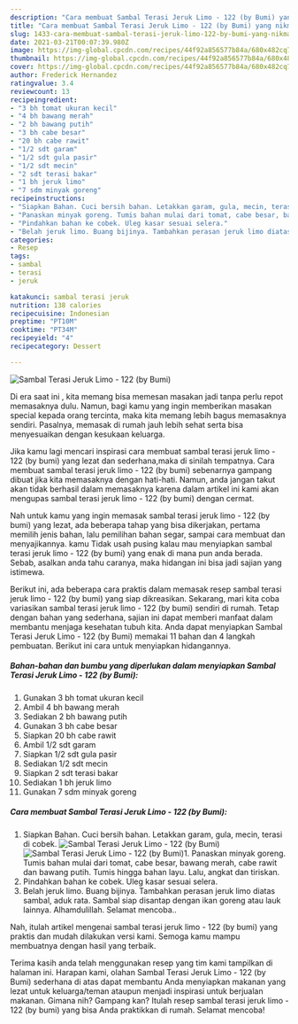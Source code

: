 ```yaml
---
description: "Cara membuat Sambal Terasi Jeruk Limo - 122 (by Bumi) yang nikmat dan Mudah Dibuat"
title: "Cara membuat Sambal Terasi Jeruk Limo - 122 (by Bumi) yang nikmat dan Mudah Dibuat"
slug: 1433-cara-membuat-sambal-terasi-jeruk-limo-122-by-bumi-yang-nikmat-dan-mudah-dibuat
date: 2021-03-21T00:07:39.980Z
image: https://img-global.cpcdn.com/recipes/44f92a856577b84a/680x482cq70/sambal-terasi-jeruk-limo-122-by-bumi-foto-resep-utama.jpg
thumbnail: https://img-global.cpcdn.com/recipes/44f92a856577b84a/680x482cq70/sambal-terasi-jeruk-limo-122-by-bumi-foto-resep-utama.jpg
cover: https://img-global.cpcdn.com/recipes/44f92a856577b84a/680x482cq70/sambal-terasi-jeruk-limo-122-by-bumi-foto-resep-utama.jpg
author: Frederick Hernandez
ratingvalue: 3.4
reviewcount: 13
recipeingredient:
- "3 bh tomat ukuran kecil"
- "4 bh bawang merah"
- "2 bh bawang putih"
- "3 bh cabe besar"
- "20 bh cabe rawit"
- "1/2 sdt garam"
- "1/2 sdt gula pasir"
- "1/2 sdt mecin"
- "2 sdt terasi bakar"
- "1 bh jeruk limo"
- "7 sdm minyak goreng"
recipeinstructions:
- "Siapkan Bahan. Cuci bersih bahan. Letakkan garam, gula, mecin, terasi di cobek."
- "Panaskan minyak goreng. Tumis bahan mulai dari tomat, cabe besar, bawang merah, cabe rawit dan bawang putih. Tumis hingga bahan layu. Lalu, angkat dan tiriskan."
- "Pindahkan bahan ke cobek. Uleg kasar sesuai selera."
- "Belah jeruk limo. Buang bijinya. Tambahkan perasan jeruk limo diatas sambal, aduk rata. Sambal siap disantap dengan ikan goreng atau lauk lainnya. Alhamdulillah. Selamat mencoba.."
categories:
- Resep
tags:
- sambal
- terasi
- jeruk

katakunci: sambal terasi jeruk 
nutrition: 138 calories
recipecuisine: Indonesian
preptime: "PT10M"
cooktime: "PT34M"
recipeyield: "4"
recipecategory: Dessert

---
```



![Sambal Terasi Jeruk Limo - 122 (by Bumi)](https://img-global.cpcdn.com/recipes/44f92a856577b84a/680x482cq70/sambal-terasi-jeruk-limo-122-by-bumi-foto-resep-utama.jpg)

Di era  saat ini , kita memang bisa memesan masakan jadi tanpa perlu repot memasaknya dulu. Namun, bagi kamu yang ingin memberikan masakan special kepada orang tercinta, maka kita memang lebih bagus memasaknya sendiri. Pasalnya, memasak di rumah jauh lebih sehat serta bisa menyesuaikan dengan kesukaan keluarga.

Jika kamu lagi mencari inspirasi cara membuat sambal terasi jeruk limo - 122 (by bumi) yang lezat dan sederhana,maka di sinilah tempatnya. Cara membuat sambal terasi jeruk limo - 122 (by bumi)  sebenarnya gampang dibuat jika kita memasaknya dengan hati-hati. Namun, anda jangan takut akan tidak berhasil dalam memasaknya 
karena dalam artikel ini kami akan mengupas sambal terasi jeruk limo - 122 (by bumi) dengan cermat.  



Nah untuk kamu yang ingin memasak sambal terasi jeruk limo - 122 (by bumi) yang lezat, ada beberapa tahap yang bisa dikerjakan, pertama memilih jenis bahan, lalu pemilihan bahan segar, sampai cara membuat dan menyajikannya. kamu Tidak usah pusing kalau mau menyiapkan sambal terasi jeruk limo - 122 (by bumi) yang enak di mana pun anda berada. Sebab, asalkan anda  tahu caranya, maka hidangan ini bisa jadi sajian yang istimewa.

Berikut ini, ada beberapa cara praktis  dalam memasak resep sambal terasi jeruk limo - 122 (by bumi) yang siap dikreasikan. Sekarang, mari kita coba variasikan sambal terasi jeruk limo - 122 (by bumi) sendiri di rumah. Tetap dengan bahan yang sederhana, sajian ini dapat memberi manfaat dalam membantu menjaga kesehatan tubuh kita. Anda dapat menyiapkan Sambal Terasi Jeruk Limo - 122 (by Bumi) memakai 11 bahan dan 4 langkah pembuatan. Berikut ini cara untuk menyiapkan hidangannya.

<!--inarticleads1-->

##### Bahan-bahan dan bumbu yang diperlukan dalam menyiapkan Sambal Terasi Jeruk Limo - 122 (by Bumi):

1. Gunakan 3 bh tomat ukuran kecil
1. Ambil 4 bh bawang merah
1. Sediakan 2 bh bawang putih
1. Gunakan 3 bh cabe besar
1. Siapkan 20 bh cabe rawit
1. Ambil 1/2 sdt garam
1. Siapkan 1/2 sdt gula pasir
1. Sediakan 1/2 sdt mecin
1. Siapkan 2 sdt terasi bakar
1. Sediakan 1 bh jeruk limo
1. Gunakan 7 sdm minyak goreng




<!--inarticleads2-->

##### Cara membuat Sambal Terasi Jeruk Limo - 122 (by Bumi):

1. Siapkan Bahan. Cuci bersih bahan. Letakkan garam, gula, mecin, terasi di cobek.
<img src="https://img-global.cpcdn.com/steps/c41bd8d1b145d319/160x128cq70/sambal-terasi-jeruk-limo-122-by-bumi-langkah-memasak-1-foto.jpg" alt="Sambal Terasi Jeruk Limo - 122 (by Bumi)"><img src="https://img-global.cpcdn.com/steps/df4766718b171a3c/160x128cq70/sambal-terasi-jeruk-limo-122-by-bumi-langkah-memasak-1-foto.jpg" alt="Sambal Terasi Jeruk Limo - 122 (by Bumi)">1. Panaskan minyak goreng. Tumis bahan mulai dari tomat, cabe besar, bawang merah, cabe rawit dan bawang putih. Tumis hingga bahan layu. Lalu, angkat dan tiriskan.
1. Pindahkan bahan ke cobek. Uleg kasar sesuai selera.
1. Belah jeruk limo. Buang bijinya. Tambahkan perasan jeruk limo diatas sambal, aduk rata. Sambal siap disantap dengan ikan goreng atau lauk lainnya. Alhamdulillah. Selamat mencoba..




Nah, itulah artikel mengenai  sambal terasi jeruk limo - 122 (by bumi)  yang praktis dan mudah dilakukan versi kami. Semoga kamu mampu membuatnya dengan hasil yang terbaik. 

Terima kasih anda telah menggunakan resep yang tim kami tampilkan di halaman ini. Harapan kami, olahan  Sambal Terasi Jeruk Limo - 122 (by Bumi) sederhana di atas dapat membantu Anda menyiapkan makanan yang lezat untuk keluarga/teman ataupun menjadi inspirasi untuk berjualan makanan. Gimana nih? Gampang kan? Itulah resep sambal terasi jeruk limo - 122 (by bumi) yang bisa Anda praktikkan di rumah. Selamat mencoba!

